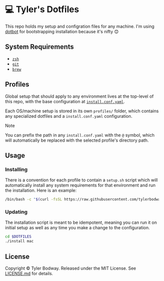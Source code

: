 # 💻 Tyler's Dotfiles

This repo holds my setup and configration files for any machine. I'm using
[dotbot][] for bootstrapping installation because it's nifty 😊

## System Requirements

- [`zsh`][zsh]
- [`git`][git]
- [`brew`][brew]

## Profiles

Global setup that should apply to any environment lives at the top-level of this repo, with
the base configuration at [`install.conf.yaml`][install].

Each OS/machine setup is stored in its own `profiles/` folder, which contains any specialized
dotfiles and a `install.conf.yaml` configuration.

> [!NOTE]
> You can prefix the path in any `install.conf.yaml` with the `@` symbol, which will automatically
> be replaced with the selected profile's directory path.

## Usage

### Installing
There is a convention for each profile to contain a `setup.sh` script which will automatically
install any system requirements for that environment and run the installation. Here is an example:
```bash
/bin/bash -c "$(curl -fsSL https://raw.githubusercontent.com/tylerbodway/dotfiles/main/profiles/mac/setup.sh)"
```

### Updating
The installation script is meant to be idempotent, meaning you can run it on initial setup as well
as any time you make a change to the configuration.
```bash
cd $DOTFILES
./install mac
```

## License

Copyright © Tyler Bodway. Released under the MIT License. See [LICENSE.md][license] for details.

[dotbot]: https://github.com/anishathalye/dotbot
[zsh]: https://www.zsh.org/
[git]: https://www.git-scm.com/
[brew]: https://brew.sh/
[install]: install.conf.yaml
[license]: LICENSE.md
